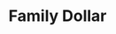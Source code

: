 ---
title: "Family Dollar"
url: /coatesville/family-dollar-east-lincoln-highway/
shop: variety store
---